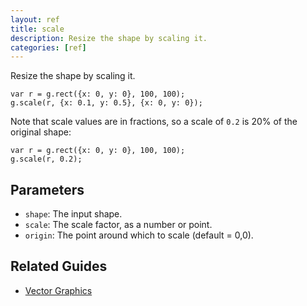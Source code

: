 ```yaml
---
layout: ref
title: scale
description: Resize the shape by scaling it.
categories: [ref]
---
```

Resize the shape by scaling it.

    var r = g.rect({x: 0, y: 0}, 100, 100);
    g.scale(r, {x: 0.1, y: 0.5}, {x: 0, y: 0});

Note that scale values are in fractions, so a scale of `0.2` is 20% of the original shape:

    var r = g.rect({x: 0, y: 0}, 100, 100);
    g.scale(r, 0.2);

## Parameters
- `shape`: The input shape.
- `scale`: The scale factor, as a number or point.
- `origin`: The point around which to scale (default = 0,0).

## Related Guides
- [Vector Graphics](/guide/vector.html)
